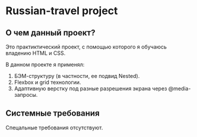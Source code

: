 # Russian-travel project

## О чем данный проект?

Это практиктический проект, с помощью которого я обучаюсь владению HTML и СSS.

В данном проекте я применял:
1. БЭМ-структуру (в частности, ее подвид Nested).
2. Flexbox и grid технологии.
3. Адаптивную верстку под разные разрешения экрана через @media-запросы.

## Системные требования

Спецальные требования отсутствуют.
